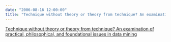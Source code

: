 ```yaml
---
date: "2006-08-16 12:00:00"
title: "Technique without theory or theory from technique? An examination of practical, philosophical, and foundational issues in data mining"
---
```


[Technique without theory or theory from technique? An examination of practical, philosophical, and foundational issues in data mining](/lemire/blog/2006/08-16-technique-without-theory-or-theory-from-technique-an-examination-of-practical-philosophical-and-foundational-issues-in-data-mining)

